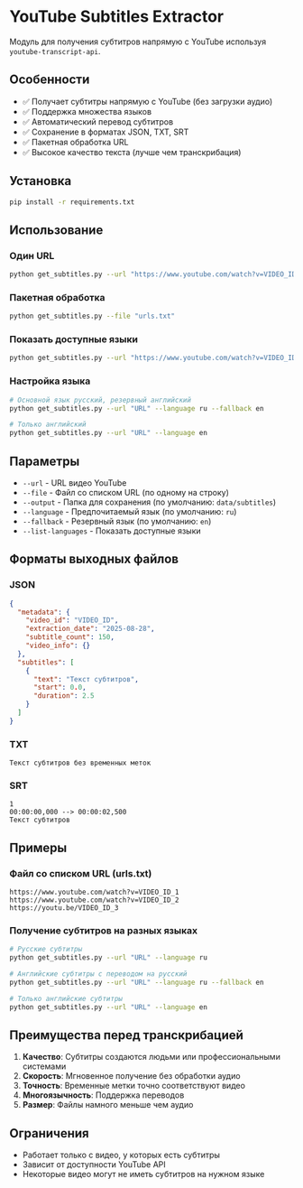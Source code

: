 # YouTube Subtitles Extractor

Модуль для получения субтитров напрямую с YouTube используя `youtube-transcript-api`.

## Особенности

- ✅ Получает субтитры напрямую с YouTube (без загрузки аудио)
- ✅ Поддержка множества языков
- ✅ Автоматический перевод субтитров
- ✅ Сохранение в форматах JSON, TXT, SRT
- ✅ Пакетная обработка URL
- ✅ Высокое качество текста (лучше чем транскрибация)

## Установка

```bash
pip install -r requirements.txt
```

## Использование

### Один URL

```bash
python get_subtitles.py --url "https://www.youtube.com/watch?v=VIDEO_ID"
```

### Пакетная обработка

```bash
python get_subtitles.py --file "urls.txt"
```

### Показать доступные языки

```bash
python get_subtitles.py --url "https://www.youtube.com/watch?v=VIDEO_ID" --list-languages
```

### Настройка языка

```bash
# Основной язык русский, резервный английский
python get_subtitles.py --url "URL" --language ru --fallback en

# Только английский
python get_subtitles.py --url "URL" --language en
```

## Параметры

- `--url` - URL видео YouTube
- `--file` - Файл со списком URL (по одному на строку)
- `--output` - Папка для сохранения (по умолчанию: `data/subtitles`)
- `--language` - Предпочитаемый язык (по умолчанию: `ru`)
- `--fallback` - Резервный язык (по умолчанию: `en`)
- `--list-languages` - Показать доступные языки

## Форматы выходных файлов

### JSON
```json
{
  "metadata": {
    "video_id": "VIDEO_ID",
    "extraction_date": "2025-08-28",
    "subtitle_count": 150,
    "video_info": {}
  },
  "subtitles": [
    {
      "text": "Текст субтитров",
      "start": 0.0,
      "duration": 2.5
    }
  ]
}
```

### TXT
```
Текст субтитров без временных меток
```

### SRT
```
1
00:00:00,000 --> 00:00:02,500
Текст субтитров
```

## Примеры

### Файл со списком URL (urls.txt)
```
https://www.youtube.com/watch?v=VIDEO_ID_1
https://www.youtube.com/watch?v=VIDEO_ID_2
https://youtu.be/VIDEO_ID_3
```

### Получение субтитров на разных языках
```bash
# Русские субтитры
python get_subtitles.py --url "URL" --language ru

# Английские субтитры с переводом на русский
python get_subtitles.py --url "URL" --language ru --fallback en

# Только английские субтитры
python get_subtitles.py --url "URL" --language en
```

## Преимущества перед транскрибацией

1. **Качество**: Субтитры создаются людьми или профессиональными системами
2. **Скорость**: Мгновенное получение без обработки аудио
3. **Точность**: Временные метки точно соответствуют видео
4. **Многоязычность**: Поддержка переводов
5. **Размер**: Файлы намного меньше чем аудио

## Ограничения

- Работает только с видео, у которых есть субтитры
- Зависит от доступности YouTube API
- Некоторые видео могут не иметь субтитров на нужном языке
